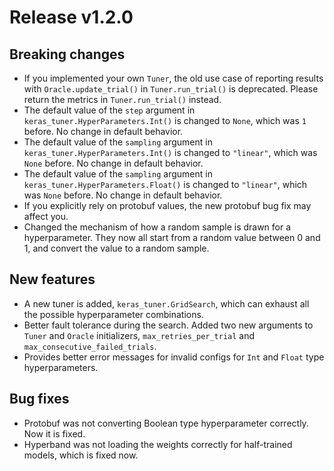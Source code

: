 # Release v1.2.0

## Breaking changes
* If you implemented your own `Tuner`, the old use case of reporting results
  with `Oracle.update_trial()` in `Tuner.run_trial()` is deprecated. Please
  return the metrics in `Tuner.run_trial()` instead.
* The default value of the `step` argument in `keras_tuner.HyperParameters.Int()` is
  changed to `None`, which was `1` before. No change in default behavior.
* The default value of the `sampling` argument in
  `keras_tuner.HyperParameters.Int()` is changed to `"linear"`, which was `None`
  before. No change in default behavior.
* The default value of the `sampling` argument in
  `keras_tuner.HyperParameters.Float()` is changed to `"linear"`, which was
  `None` before. No change in default behavior.
* If you explicitly rely on protobuf values, the new protobuf bug fix may affect
  you.
* Changed the mechanism of how a random sample is drawn for a hyperparameter. They
  now all start from a random value between 0 and 1, and convert the value
  to a random sample.

## New features
* A new tuner is added, `keras_tuner.GridSearch`, which can exhaust all the
  possible hyperparameter combinations.
* Better fault tolerance during the search. Added two new arguments to `Tuner`
  and `Oracle` initializers, `max_retries_per_trial` and
  `max_consecutive_failed_trials`.
* Provides better error messages for invalid configs for `Int` and `Float` type
  hyperparameters.

## Bug fixes
* Protobuf was not converting Boolean type hyperparameter correctly. Now it is
  fixed.
* Hyperband was not loading the weights correctly for half-trained models, which
  is fixed now.